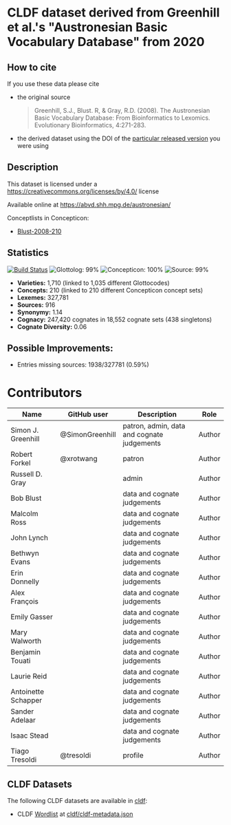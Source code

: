 # CLDF dataset derived from Greenhill et al.'s "Austronesian Basic Vocabulary Database" from 2020

## How to cite

If you use these data please cite
- the original source
  > Greenhill, S.J., Blust. R, & Gray, R.D. (2008). The Austronesian Basic Vocabulary Database: From Bioinformatics to Lexomics. Evolutionary Bioinformatics, 4:271-283.
- the derived dataset using the DOI of the [particular released version](../../releases/) you were using

## Description


This dataset is licensed under a https://creativecommons.org/licenses/by/4.0/ license

Available online at https://abvd.shh.mpg.de/austronesian/


Conceptlists in Concepticon:
- [Blust-2008-210](https://concepticon.clld.org/contributions/Blust-2008-210)
## Statistics


[![Build Status](https://travis-ci.org/lexibank/abvd.svg?branch=master)](https://travis-ci.org/lexibank/abvd)
![Glottolog: 99%](https://img.shields.io/badge/Glottolog-99%25-brightgreen.svg "Glottolog: 99%")
![Concepticon: 100%](https://img.shields.io/badge/Concepticon-100%25-brightgreen.svg "Concepticon: 100%")
![Source: 99%](https://img.shields.io/badge/Source-99%25-brightgreen.svg "Source: 99%")

- **Varieties:** 1,710 (linked to 1,035 different Glottocodes)
- **Concepts:** 210 (linked to 210 different Concepticon concept sets)
- **Lexemes:** 327,781
- **Sources:** 916
- **Synonymy:** 1.14
- **Cognacy:** 247,420 cognates in 18,552 cognate sets (438 singletons)
- **Cognate Diversity:** 0.06

## Possible Improvements:



- Entries missing sources: 1938/327781 (0.59%)

# Contributors

Name                | GitHub user     | Description                                | Role
---                 | ---             | ---                                        | ---
Simon J. Greenhill  | @SimonGreenhill | patron, admin, data and cognate judgements | Author
Robert Forkel       | @xrotwang       | patron                                     | Author
Russell D. Gray     |                 | admin                                      | Author
Bob Blust           |                 | data and cognate judgements                | Author
Malcolm Ross        |                 | data and cognate judgements                | Author
John Lynch          |                 | data and cognate judgements                | Author
Bethwyn Evans       |                 | data and cognate judgements                | Author
Erin Donnelly       |                 | data and cognate judgements                | Author
Alex François       |                 | data and cognate judgements                | Author
Emily Gasser        |                 | data and cognate judgements                | Author
Mary Walworth       |                 | data and cognate judgements                | Author
Benjamin Touati     |                 | data and cognate judgements                | Author
Laurie Reid         |                 | data and cognate judgements                | Author
Antoinette Schapper |                 | data and cognate judgements                | Author
Sander Adelaar      |                 | data and cognate judgements                | Author
Isaac Stead         |                 | data and cognate judgements                | Author
Tiago Tresoldi      | @tresoldi       | profile                                    | Author




## CLDF Datasets

The following CLDF datasets are available in [cldf](cldf):

- CLDF [Wordlist](https://github.com/cldf/cldf/tree/master/modules/Wordlist) at [cldf/cldf-metadata.json](cldf/cldf-metadata.json)